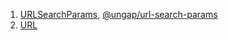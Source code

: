1. [URLSearchParams](https://developer.mozilla.org/en-US/docs/Web/API/URLSearchParams), [@ungap/url-search-params](https://github.com/ungap/url-search-params)
2. [URL](https://developer.mozilla.org/en-US/docs/Web/API/URL)

